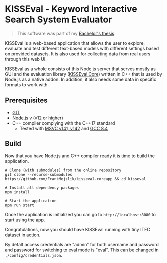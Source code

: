 # KISSEval - Keyword Interactive Search System Evaluator
> This software was part of my [Bachelor's thesis](https://dspace.cuni.cz/handle/20.500.11956/119427).

KISSEval is a web-based application that allows the user to explore, evaluate and test different text-based models with different settings based on provided datasets. It is also used for collecting data from real users through this web UI.

KISSEval as a whole consists of this Node.js server that serves mostly as GUI and the evaluation library ([KISSEval Core](https://github.com/FrankMejzlik/kisseval-core)) written in C++ that is used by Node.js as a native addon. In addition, it also needs some data in specific formats to work with. 

## Prerequisites
- [GIT](https://git-scm.com/)
- [Node.js](https://nodejs.org/en/) v (v12 or higher)
- C++ compiler complying with the C++17 standard
    - Tested with [MSVC v141, v142](https://visualstudio.microsoft.com/visual-cpp-build-tools/) and [GCC 8.4](https://gcc.gnu.org/)


## Build
Now that you have Node.js and C++ compiler ready it is time to build the application.

```
# Clone (with submodules) from the online repository
git clone --recurse-submodules https://github.com/FrankMejzlik/kisseval-coreapp && cd kisseval

# Install all dependency packages
npm install

# Start the application
npm run start
```

Once the application is initialized you can go to `http://localhost:8080` to start using the app.

Congratulations, now you should have KISSEval running with tiny ITEC dataset in action. 

By defalt access credentials are "admin" for both username and password and password for switching to eval mode is "eval". This can be changed in `./config/credentials.json`.
